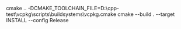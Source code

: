 cmake .. -DCMAKE_TOOLCHAIN_FILE=D:\cpp-test\vcpkg\scripts\buildsystems\vcpkg.cmake
cmake --build . --target INSTALL --config Release